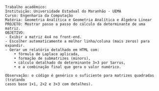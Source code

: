     Trabalho acadêmico:
    Instituição: Universidade Estadual do Maranhão - UEMA
    Curso: Engenharia da Computação
    Matéria: Geometria Analítica e Geometria Analítica e Álgebra Linear
    PROJETO: Mostrar passo a passo do cálculo da determinante de uma matriz.
    OBJETIVO:
    - Exibir a matriz 4x4 no front-end.
    - Escolher automaticamente a melhor linha/coluna (mais zeros) para expandir.
    - Gerar um relatório detalhado em HTML com:
        • fórmula de Laplace aplicada,
        • formação de submatrizes (minors),
        • cálculo detalhado do determinante 3×3 por Sarrus,
        • e a combinação final que gera o valor numérico.
   
    Observação: o código é genérico o suficiente para matrizes quadradas (tratando
    casos base 1×1, 2×2 e 3×3 com detalhes).
   
